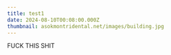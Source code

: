 ```yaml
---
title: test1
date: 2024-08-10T00:08:00.000Z
thumbnail: asokmontridental.net/images/building.jpg
---
```

FUCK THIS SHIT
